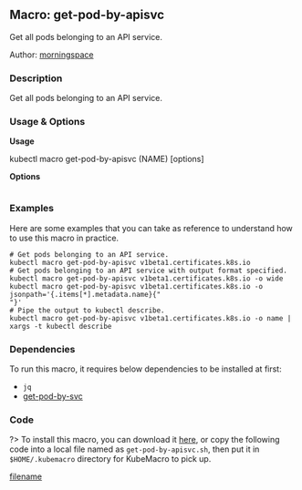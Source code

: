 ## Macro: get-pod-by-apisvc

Get all pods belonging to an API service.

Author: [morningspace](https://github.com/morningspace/)

<!-- tabs:start -->

### **Description**


Get all pods belonging to an API service.



### **Usage & Options**

**Usage**

kubectl macro get-pod-by-apisvc (NAME) [options]

**Options**

```

```

### **Examples**

Here are some examples that you can take as reference to understand how to use this macro in practice.
```shell
# Get pods belonging to an API service.
kubectl macro get-pod-by-apisvc v1beta1.certificates.k8s.io
# Get pods belonging to an API service with output format specified.
kubectl macro get-pod-by-apisvc v1beta1.certificates.k8s.io -o wide
kubectl macro get-pod-by-apisvc v1beta1.certificates.k8s.io -o jsonpath='{.items[*].metadata.name}{"
"}'
# Pipe the output to kubectl describe.
kubectl macro get-pod-by-apisvc v1beta1.certificates.k8s.io -o name | xargs -t kubectl describe

```

### **Dependencies**

To run this macro, it requires below dependencies to be installed at first:

* `jq`
* [get-pod-by-svc](docs/get-pod-by-svc.md)

### **Code**

?> To install this macro, you can download it [here](bin/get-pod-by-apisvc.sh ':ignore get-pod-by-apisvc'), or copy the following code into a local file named as `get-pod-by-apisvc.sh`, then put it in `$HOME/.kubemacro` directory for KubeMacro to pick up.

[filename](../bin/get-pod-by-apisvc.sh ':include :type=code shell')

<!-- tabs:end -->

